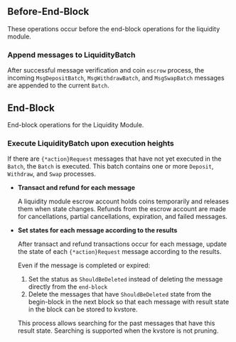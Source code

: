 <!-- order: 6 -->

## Before-End-Block

These operations occur before the end-block operations for the liquidity module.

### **Append messages to LiquidityBatch**

After successful message verification and coin `escrow` process, the incoming `MsgDepositBatch`, `MsgWithdrawBatch`, and `MsgSwapBatch` messages are appended to the current `Batch`.

## **End-Block**

End-block operations for the Liquidity Module.

### **Execute LiquidityBatch upon execution heights**

If there are `{*action}Request` messages that have not yet executed in the `Batch`, the `Batch` is executed. This batch contains one or more `Deposit`, `Withdraw`, and `Swap` processes.

- **Transact and refund for each message**

  A liquidity module escrow account holds coins temporarily and releases them when state changes. Refunds from the escrow account are made for cancellations, partial cancellations, expiration, and failed messages.

- **Set states for each message according to the results**

  After transact and refund transactions occur for each message, update the state of each `{*action}Request` message according to the results.

  Even if the message is completed or expired:

    1. Set the status as `ShouldBeDeleted` instead of deleting the message directly from the `end-block`
    2. Delete the messages that have `ShouldBeDeleted` state from the begin-block in the next block so that each message with result state in the block can be stored to kvstore.

  This process allows searching for the past messages that have this result state. Searching is supported when the kvstore is not pruning.